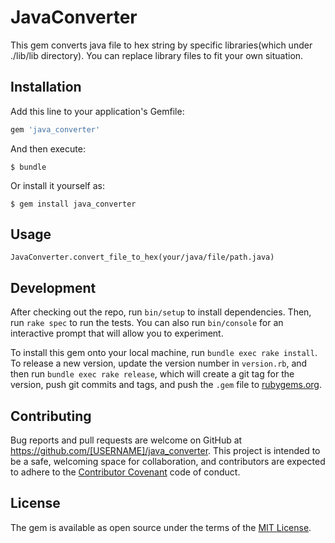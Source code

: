 # JavaConverter

This gem converts java file to hex string by specific libraries(which under ./lib/lib directory).
You can replace library files to fit your own situation.

## Installation

Add this line to your application's Gemfile:

```ruby
gem 'java_converter'
```

And then execute:

    $ bundle

Or install it yourself as:

    $ gem install java_converter

## Usage

    JavaConverter.convert_file_to_hex(your/java/file/path.java)

## Development

After checking out the repo, run `bin/setup` to install dependencies. Then, run `rake spec` to run the tests. You can also run `bin/console` for an interactive prompt that will allow you to experiment.

To install this gem onto your local machine, run `bundle exec rake install`. To release a new version, update the version number in `version.rb`, and then run `bundle exec rake release`, which will create a git tag for the version, push git commits and tags, and push the `.gem` file to [rubygems.org](https://rubygems.org).

## Contributing

Bug reports and pull requests are welcome on GitHub at https://github.com/[USERNAME]/java_converter. This project is intended to be a safe, welcoming space for collaboration, and contributors are expected to adhere to the [Contributor Covenant](http://contributor-covenant.org) code of conduct.


## License

The gem is available as open source under the terms of the [MIT License](http://opensource.org/licenses/MIT).

